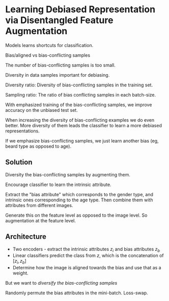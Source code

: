 # Learning Debiased Representation via Disentangled Feature Augmentation

Models learns shortcuts for classification.

Bias/aligned vs bias-conflicting samples 

The number of bias-conflicting samples is too small.

Diversity in data samples important for debiasing.

Diversity ratio: Diversity of bias-conflicting samples in the training set.

Sampling ratio: The ratio of bias conflicting samples in each batch-size.

With emphasized training of the bias-conflicting samples, we improve accuracy on the unbiased test set.

When increasing the diversity of bias-conflicting examples we do even better. More diversity of them leads the classifier to learn a more debiased representations.

If we emphasize bias-conflicting samples, we just learn another bias (eg, beard type as opposed to age).

## Solution

Diversity the bias-conflicting samples by augmenting them.

Encourage classifier to learn the intrinsic attribute.

Extract the "bias attribute" which corresponds to the gender type, and intrinsic ones corresponding to the age type. Then combine them with attributes from different images.

Generate this on the feature level as opposed to the image level. So augmentation at the feature level.

## Architecture

 - Two encoders - extract the intrinsic attributes $z_i$ and bias attributes $z_b$
 - Linear classifiers predict the class from $z$, which is the concatenation of $[z_i, z_b]$
 - Determine how the image is aligned towards the bias and use that as a weight.


But we want to *diversify the bias-conflicting samples*

Randomly permute the bias attributes in the mini-batch. Loss-swap.